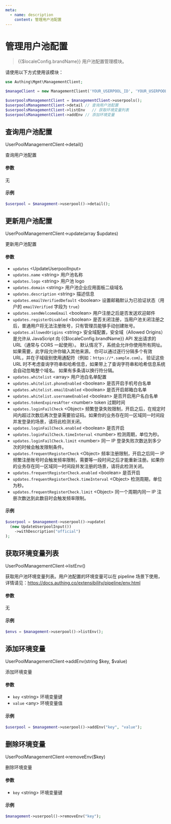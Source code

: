 ```yaml
---
meta:
  - name: description
    content: 管理用户池配置
---
```


# 管理用户池配置

<LastUpdated/>

> {{$localeConfig.brandName}} 用户池配置管理模块。

请使用以下方式使用该模块：

```php
use Authing\Mgmt\ManagementClient;

$manageClient = new ManagementClient('YOUR_USERPOOL_ID', 'YOUR_USERPOOL_SECRET');

$userpoolsManagementClient = $managementClient->userpools();
$userpoolsManagementClient->detail // 查询用户池配置
$userpoolsManagementClient->listEnv   // 获取环境变量列表
$userpoolsManagementClient->addEnv // 添加环境变量
```

## 查询用户池配置

UserPoolManagementClient->detail()

查询用户池配置

#### 参数

无

#### 示例

```php
$userpool = $management->userpool()->detail();
```

## 更新用户池配置

UserPoolManagementClient->update(array $updates)

更新用户池配置

#### 参数

- `updates` \<UpdateUserpoolInput\>
- `updates.name` \<string\> 用户池名称
- `updates.logo` \<string\> 用户池 logo
- `updates.domain` \<string\> 用户池企业应用面板二级域名
- `updates.description` \<string\> 描述信息
- `updates.emailVerifiedDefault` \<boolean\> 设置邮箱默认为已验证状态（用户的 `emailVerified` 字段为 `true`）
- `updates.sendWelcomeEmail` \<boolean\> 用户注册之后是否发送欢迎邮件
- `updates.registerDisabled` \<boolean\> 是否关闭注册，当用户池关闭注册之后，普通用户将无法注册账号，只有管理员能够手动创建账号。
- `updates.allowedOrigins` \<string\> 安全域配置，安全域（Allowed Origins） 是允许从 JavaScript 向 {{$localeConfig.brandName}} API 发出请求的 URL（通常与 CORS 一起使用）。 默认情况下，系统会允许你使用所有网址。 如果需要，此字段允许你输入其他来源。 你可以通过逐行分隔多个有效 URL，并在子域级别使用通配符（例如：`https://*.sample.com`）。
  验证这些 URL 时不考虑查询字符串和哈希信息，如果带上了查询字符串和哈希信息系统会自动忽略整个域名。
  如果有多条请以换行符分隔。
- `updates.whitelist` \<array\> 用户池白名单配置
- `updates.whitelist.phoneEnabled` \<boolean\> 是否开启手机号白名单
- `updates.whitelist.emailEnabled` \<boolean\> 是否开启邮箱白名单
- `updates.whitelist.usernameEnabled` \<boolean\> 是否开启用户名白名单
- `updates.tokenExpiresAfter` \<number\> token 过期时间
- `updates.loginFailCheck` \<Object\> 频繁登录失败限制，开启之后，在规定时间内超过次数后再次登录需要验证码。如果你的业务存在同一区域同一时间段并发登录的场景，请将此检测关闭。
- `updates.loginFailCheck.enabled` \<boolean\> 是否开启
- `updates.loginFailCheck.timeInterval` \<number\> 检测周期，单位为秒。
- `updates.loginFailCheck.limit` \<number\> 同一 IP 登录失败次数达到多少次的时候会触发限制条件。
- `updates.frequentRegisterCheck` \<Object\> 频率注册限制，开启之后同一 IP 频繁注册账号时会触发频率限制，需要等一段时间之后才能重新注册。如果你的业务存在同一区域同一时间段并发注册的场景，请将此检测关闭。
- `updates.frequentRegisterCheck.enabled` \<boolean\> 是否开启
- `updates.frequentRegisterCheck.timeInterval` \<Object\> 检测周期，单位为秒。
- `updates.frequentRegisterCheck.limit` \<Object\> 同一个周期内同一 IP 注册次数达到此数目时会触发频率限制。

#### 示例

```php
$userpool = $management->userpool()->update(
  (new UpdateUserpoolInput())
    ->withDescription("official")
);
```

## 获取环境变量列表

UserPoolManagementClient->listEnv()

获取用户池环境变量列表。用户池配置的环境变量可以在 pipeline 场景下使用，详情请见：https://docs.authing.co/extensibility/pipeline/env.html

#### 参数

无

#### 示例

```php
$envs = $management->userpool()->listEnv();
```

## 添加环境变量

UserPoolManagementClient->addEnv(string $key, $value)

添加环境变量

#### 参数

- `key` \<string\> 环境变量键
- `value` \<any\> 环境变量值

#### 示例

```php
$userpool = $management->userpool()->addEnv("key", "value");
```

## 删除环境变量

UserPoolManagementClient->removeEnv($key)

删除环境变量

#### 参数

- `key` \<string\> 环境变量键

#### 示例

```php
$management->userpool()->removeEnv("key");
```
